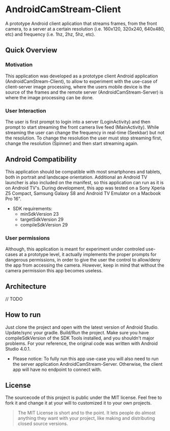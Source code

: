 # AndroidCamStream-Client

A prototype Android client aplication that streams frames, from the front camera, to a server at a certain resolution (i.e. 160x120, 320x240, 640x480, etc) and frequency (i.e. 1hz, 2hz, 5hz, etc).



## Quick Overview

### Motivation
This application was developed as a prototype client Android application (AndroidCamStream-Client), to allow to experiment with the use-case of client-server image processing, where the users mobile device is the source of the frames and the remote server (AndroidCamStream-Server) is where the image processing can be done.

### User Interaction
The user is first prompt to login into a server (LoginActivity) and then prompt to start streaming the front camera live feed (MainActivity). While streaming the user can change the frequency in real-time (Seekbar) but not the resolution. To change the resolution the user must stop streaming first, change the resolution (Spinner) and then start streaming again. 

## Android Compatibility
This application should be compatible with most smartphones and tablets, both in portrait and landscape orientation. Additional an Android TV launcher is also included on the manifest, so this application can run as it is on Android TV's. During development, this app was tested on a Sony Xperia Z5 Compact, Samsung Galaxy S8 and Android TV Emulator on a Macbook Pro 16".

- SDK requirements:
  - minSdkVersion 23
  - targetSdkVersion 29
  - compileSdkVersion 29
  
### User permissions 
Although, this application is meant for experiment under controled use-cases at a prototype level, it actually implements the proper prompts for dangerous permissions, in order to give the user the control to allow/deny the app from accessing the camera. However, keep in mind that without the camera permission this app becomes useless. 

## Architecture

// TODO

## How to run
Just clone the project and open with the latest version of Android Studio. Update/sync your gradle. Build/Run the project. Make sure you have compileSdkVersion of the SDK Tools installed, and you shouldn't major problems. For your reference, the original code was written with Android Studio 4.0.1.

- Please notice: To fully run this app use-case you will also need to run the server application AndroidCamStream-Server. Otherwise, the client app will have no endpoint to connect with.

## License
The sourcecode of this project is public under the MIT license. Feel free to fork it and change it at your will to customized it to your own projects.

> The MIT License is short and to the point. It lets people do almost anything they want with your project, like making and distributing closed source versions.
